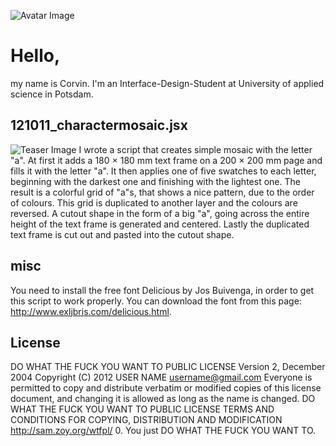 
![Avatar Image](https://raw.github.com/fabiantheblind/auto-typo-adbe-id/master/coerv/avatar.png)

Hello,
=====
my name is Corvin. I'm an Interface-Design-Student at University of applied science in Potsdam.

121011_charactermosaic.jsx
-------------------------------------
![Teaser Image](https://raw.github.com/fabiantheblind/auto-typo-adbe-id/master/coerv/teaser.png) I wrote a script that creates simple mosaic with the letter "a".
At first it adds a 180 × 180 mm text frame on a 200 × 200 mm page and fills it with the letter "a". It then applies one of five swatches to each letter, beginning with the darkest one and finishing with the lightest one. The result is a colorful grid of "a"s, that shows a nice pattern, due to the order of colours.
This grid is duplicated to another layer and the colours are reversed. A cutout shape in the form of a big "a", going across the entire height of the text frame is generated and centered. Lastly the duplicated text frame is cut out and pasted into the cutout shape.

misc
------
You need to install the free font Delicious by Jos Buivenga, in order to get this script to work properly. You can download the font from this page: http://www.exljbris.com/delicious.html.

License
----------
DO WHAT THE FUCK YOU WANT TO PUBLIC LICENSE Version 2, December 2004
Copyright (C) 2012 USER NAME username@gmail.com Everyone is permitted to copy and distribute verbatim or modified copies of this license document, and changing it is allowed as long as the name is changed.
DO WHAT THE FUCK YOU WANT TO PUBLIC LICENSE TERMS AND CONDITIONS FOR COPYING, DISTRIBUTION AND MODIFICATION http://sam.zoy.org/wtfpl/
0. You just DO WHAT THE FUCK YOU WANT TO.
